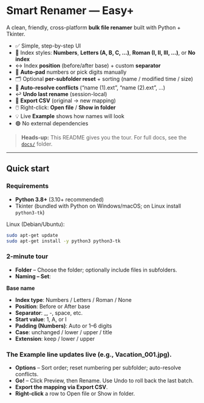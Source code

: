 # Smart Renamer — Easy+

A clean, friendly, cross-platform **bulk file renamer** built with Python + Tkinter.

- ✅ Simple, step-by-step UI
- 🔢 Index styles: **Numbers**, **Letters (A, B, C, …)**, **Roman (I, II, III, …)**, or **No index**
- ↔️ Index **position** (before/after base) + custom **separator**
- 🧮 **Auto-pad** numbers or pick digits manually
- 🗂️ Optional **per-subfolder reset** + sorting (name / modified time / size)
- 🧷 **Auto-resolve conflicts** (“name (1).ext”, “name (2).ext”, …)
- ↩️ **Undo last rename** (session-local)
- 📄 **Export CSV** (original → new mapping)
- 🖱️ Right-click: **Open file** / **Show in folder**
- 💡 Live **Example** shows how names will look
- 🟢 No external dependencies

> **Heads-up:** This README gives you the tour. For full docs, see the [`docs/`](./docs) folder.

---

## Quick start

### Requirements
- **Python 3.8+** (3.10+ recommended)
- Tkinter (bundled with Python on Windows/macOS; on Linux install `python3-tk`)

Linux (Debian/Ubuntu):
```bash
sudo apt-get update
sudo apt-get install -y python3 python3-tk
```

### 2-minute tour
- **Folder** – Choose the folder; optionally include files in subfolders.
- **Naming – Set**:

**Base name**
- **Index type**: Numbers / Letters / Roman / None
- **Position**: Before or After base
- **Separator**: _, -, space, etc.
- **Start value**: 1, A, or I
- **Padding (Numbers)**: Auto or 1–6 digits
- **Case**: unchanged / lower / upper / title
- **Extension**: keep / lower / upper

### The Example line updates live (e.g., Vacation_001.jpg).
- **Options** – Sort order; reset numbering per subfolder; auto-resolve conflicts.
- **Go!** – Click Preview, then Rename. Use Undo to roll back the last batch.
- **Export the mapping via Export CSV**.
- **Right-click** a row to Open file or Show in folder.
